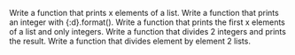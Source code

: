 Write a function that prints x elements of a list.
Write a function that prints an integer with {:d}.format().
Write a function that prints the first x elements of a list and only integers.
Write a function that divides 2 integers and prints the result.
Write a function that divides element by element 2 lists.
